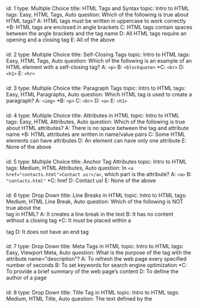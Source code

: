 ###
id: 1
type: Multiple Choice
title: HTML Tags and Syntax
topic: Intro to HTML
tags: Easy, HTML Tags, Auto 
question: Which of the following is true about HTML tags?
A: HTML tags must be written in uppercase to work correctly
*B: HTML tags are enclosed in angle brackets
C: HTML tags contain spaces between the angle brackets and the tag name
D: All HTML tags require an opening and a closing tag
E: All of the above
###
id: 2
type: Multiple Choice
title: Self-Closing Tags
topic: Intro to HTML
tags: Easy, HTML Tags, Auto
question: Which of the following is an example of an HTML element with a self-closing tag?
A: `<p>`
B: `<blockquote>`
*C: `<br>`
D: `<h1>`
E: `<hr>`
###
id: 3
type: Multiple Choice
title: Paragraph Tags
topic: Intro to HTML
tags: Easy, HTML Paragraphs, Auto
question: Which HTML tag is used to create a paragraph?
A: `<img>`
*B: `<p>`
C: `<br>`
D: `<a>`
E: `<h1>`
###
id: 4
type: Multiple Choice
title: Attributes in HTML
topic: Intro to HTML
tags: Easy, HTML Attributes, Auto
question: Which of the following is true about HTML attributes?
A: There is no space between the tag and attribute name
*B: HTML attributes are written in name/value pairs
C: Some HTML elements can have attributes
D: An element can have only one attribute
E: None of the above
###
id: 5
type: Multiple Choice
title: Anchor Tag Attributes
topic: Intro to HTML
tags: Medium, HTML Attributes, Auto
question: In `<a href="contacts.html">Contact us!</a>`, which part is the attribute?
A: `<a>`
B: `"contacts.html"`
*C: href
D: Contact us!
E: None of the above
###
id: 6
type: Drop Down
title: Line Breaks in HTML
topic: Intro to HTML
tags: Medium, HTML Line Break, Auto
question: Which of the following is NOT true about the <br> tag in HTML?
A: It creates a line break in the text
B: It has no content without a closing tag
*C: It must be placed within a <p> tag
D: It does not have an end tag
###
id: 7
type: Drop Down
title: Meta Tags in HTML
topic: Intro to HTML
tags: Easy, Viewport Meta, Auto
question: What is the purpose of the <meta> tag with the attribute name="description"?
A: To refresh the web page every specified number of seconds
B: To set keywords for search engine optimization
*C: To provide a brief summary of the web page’s content
D: To define the author of a page
###
id: 8
type: Drop Down
title: Title Tag in HTML
topic: Intro to HTML
tags: Medium, HTML Title, Auto
question: The text defined by the <title> tag appears ___ in a web page.
A: Inside the main content area
*B: As the title in the browser tab, bookmarks, and search engine results
C: As the title
D: At the beginning of each paragraph
###
id: 9
type: Drop Down
title: HTML Line Break Tag
topic: Intro to HTML
tags: Easy, HTML Line Break, Auto
question: The ___ tag is used to create a line break in HTML.
*A: <br>
B: <p>
C: <hr>
D: <h1>
###
id: 10
type: Drop Down
title: Nesting Elements in HTML
topic: Intro to HTML
tags: Medium, Nesting Elements, Auto
question: The ___ tag is used to correctly nest elements to display “HTML” in bold within a paragraph.
A: <strong> <p>HTML</p> </strong>
*B: <p> <strong>HTML</strong> </p>
C: <p> <em>HTML</em> </p>
D: <p>HTML<p> <strong> </strong>
###
id: 11
type: Check Box
title: HTML Structure Essentials
topic: Intro to HTML
tags: Medium, HTML Structure, Auto
question: Select all the components that are essential for a basic HTML structure.
*A: <!DOCTYPE html>
*B: <head>
*C: <body>
D: <footer>
*E: <html>
###
id: 12
type: Check Box
title: HTML Paragraph Tag
topic: Intro to HTML
tags: Medium, HTML Paragraph, Auto
question: Which of the following statements accurately describe the <p> tag?
*A: It groups sentences and sections of text together.
*B: It displays text as a block that starts on a new line.
C: It preserves extra spaces and line breaks in the content.
D: It can be used to format text as preformatted content.
E: Text inside <p> tags is displayed as a continuous line.
###
id: 13
type: Check Box
title: HTML Comments Purpose
topic: Intro to HTML
tags: Easy, HTML Comments, Auto
question: What are the purposes of using comments in HTML?
*A: To help document the HTML source code.
*B: To provide notes for other developers.
C: To style elements on the page.
*D: To assist in debugging HTML code.
E: To ensure elements are displayed on the webpage.
###
id: 14
type: Check Box
title: HTML Document Structure
topic: Intro to HTML
tags: Medium, HTML Structure, Auto
question: Which statements are not true about the structure of an HTML document?
A: The HTML document is divided into head and body sections.
*B: The <head> element contains the visible content of the page.
C: The <title> tag is used to specify the document's title.
*D: The <body> section contains meta information about the page.
E: The HTML document must start with a <html> tag after the DOCTYPE declaration.
###
id: 15
type: Check Box
title: HTML Headings Information
topic: Intro to HTML
tags: Medium, HTML Headings, Auto
question: Which of the following are true about HTML headings?
*A: HTML headings range from <h1> to <h6>, where <h1> is the most important.
*B: Headings are used to structure the content and improve SEO.
C: All headings are treated as inline elements by default.
*D: The <h1> tag is typically used for the main title of the page.
*E: Headings cannot be nested within other elements.
###
id: 16
type: String Input
title: Writing a Heading in HTML
topic: Intro to HTML
tags: Easy, HTML Headings, Auto
question: Write “This is a heading” using the H1 tag
answer: <h1> This is a heading </h1>
###
id: 17
type: String Input
title: Nested HTML Elements
topic: Intro to HTML
tags: Medium, Nesting Elements, Manual
question: Provide an example of properly nested HTML elements using the sentence “My dog is very friendly.” The word “very” should be bold.
answer: <p> My dog is <strong> very </strong> friendly. </p>
###
id: 18
type: String Input
title: Line Break in HTML
topic: Intro to HTML
tags: Easy, HTML Line Break, Auto
question: How would you use the <br> tag to create a line break, so that "Hello" appears on one line and "world!" starts on the next line?
answer: Hello <br> world!
###
id: 19
type: String Input
title: Horizontal Rule in HTML
topic: Intro to HTML
tags: Medium, HTML Horizontal Rule, Auto
question: How would you add a horizontal line between the following two paragraphs? <br>This is the first paragraph.<br>(This is where the horizontal line should go)<br>This is the second paragraph.<br> Write your answer in one sentence.
answer: <p> This is the first paragraph. </p> <hr> <p> This is the second paragraph.</p>
###
id: 20
type: String Input
title: Blockquote in HTML
topic: Intro to HTML
tags: Hard, HTML Blockquote, Auto
question: How would you use the &lt;blockquote&gt; tag to display the following quote from Albert Einstein, with the source link &quot;https//example.com&quot; included as a citation? <br> Quote to format) <br> "Life is like riding a bicycle. To keep your balance, you must keep moving."
answer: <blockquote cite="https//example.com"> Life is like riding a bicycle. To keep your balance, you must keep moving. </blockquote>
###
id: 21
type: Multiple Choice
title: Emphasize Text in HTML
topic: HTML Basic 1
tags: Easy, Tag Name, Auto
question: Which HTML tag is used to emphasize text?
A: &lt;i&gt;
*B: &lt;em&gt;
C: &lt;cite&gt;
D: &lt;strong&gt;
E: None of these
###
id: 22
type: Multiple Choice
title: Creating a Bullet List
topic: HTML Basic 1
tags: Easy, List Tags, Auto
question: What is the correct way to make a bullet list in HTML?
*A: &lt;ul&gt;
B: &lt;ol&gt;
C: &lt;li&gt;
D: &lt;list&gt;
E: All of these
###
id: 23
type: Multiple Choice
title: Image Tag Attribute
topic: HTML Basic 1
tags: Easy, Attribute, Auto
question: Which attribute of the  &lt;img&gt; tag specifies the URL of the image?
A: href
B: link
*C: src
D: alt
E: url
###
id: 24
type: Multiple Choice
title: Anchor Tag Target Attribute
topic: HTML Basic 1
tags: Medium, Anchor Tag Attribute, Auto
question: How do you create a hyperlink in HTML that opens in a new tab?
A: target="_tab"
*B: target="_blank"
C: newtab="true"
D: href="_newtab"
E: None of these
###
id: 25
type: Multiple Choice
title: Paragraph Tag in HTML
topic: HTML Basic 1
tags: Easy, Tag Name, Auto
question: Which HTML tag is used to define a paragraph? 
A: &lt;para&gt;
B: &lt;div&gt;
*C: &lt;p&gt;
D: &lt;span&gt;
E: None of these
###
id: 26
type: String Input
title: Ordered List Creation
topic: HTML Basic 1
tags: Medium, Ordered List, Manual
question: Create an ordered list with the three items Toyota, GMC, RAM. Each item must be displayed in a separate line. 
answer: <ol> <li>Toyota</li> <li>GMC</li> <li>RAM</li> </ol>
###


